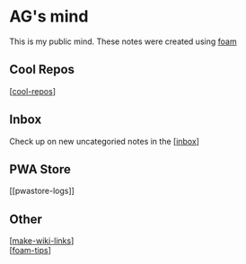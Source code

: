# AG's mind

This is my public mind. These notes were created using [foam](https://foambubble.github.io/foam/)

## Cool Repos

[[cool-repos]]

## Inbox

Check up on new uncategoried notes in the [[inbox]]

## PWA Store

[[pwastore-logs]]

## Other

[[make-wiki-links]]  
[[foam-tips]]

[//begin]: # "Autogenerated link references for markdown compatibility"
[inbox]: inbox "Inbox"
[foam-tips]: foam-tips "Foam tips"
[todo]: todo "Todo"
[cool-repos]: cool-repos "Cool Repos"
[make-wiki-links]: make-wiki-links "make-wiki-links"
[//end]: # "Autogenerated link references"